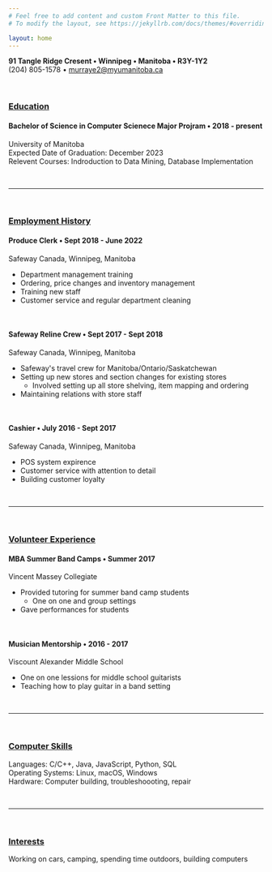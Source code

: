 ```yaml
---
# Feel free to add content and custom Front Matter to this file.
# To modify the layout, see https://jekyllrb.com/docs/themes/#overriding-theme-defaults

layout: home
---
```

  
**91 Tangle Ridge Cresent • Winnipeg • Manitoba • R3Y-1Y2**  
(204) 805-1578 • murraye2@myumanitoba.ca  

<br>
  
### **<u>Education</u>**

#### **Bachelor of Science in Computer Scienece Major Projram • 2018 - present**

University of Manitoba  
Expected Date of Graduation: December 2023  
Relevent Courses: Indroduction to Data Mining, Database Implementation

<br>

----  

<br>
  
### **<u>Employment History</u>**

#### **Produce Clerk • Sept 2018 - June 2022**

Safeway Canada, Winnipeg, Manitoba  

* Department management training 
* Ordering, price changes and inventory management
* Training new staff
* Customer service and regular department cleaning

<br>

#### **Safeway Reline Crew • Sept 2017 - Sept 2018**

Safeway Canada, Winnipeg, Manitoba

* Safeway's travel crew for Manitoba/Ontario/Saskatchewan
* Setting up new stores and section changes for existing stores
  * Involved setting up all store shelving, item mapping and ordering
* Maintaining relations with store staff
    

<br>

#### **Cashier • July 2016 - Sept 2017**

Safeway Canada, Winnipeg, Manitoba  

* POS system expirence
* Customer service with attention to detail
* Building customer loyalty

<br>

----  

<br>

### **<u>Volunteer Experience</u>**

#### **MBA Summer Band Camps • Summer 2017**

Vincent Massey Collegiate

* Provided tutoring for summer band camp students
  * One on one and group settings
* Gave performances for students

<br>

#### **Musician Mentorship • 2016 - 2017**

Viscount Alexander Middle School  

* One on one lessions for middle school guitarists
* Teaching how to play guitar in a band setting

<br>

----  

<br>

### **<u>Computer Skills</u>**

Languages: C/C++, Java, JavaScript, Python, SQL  
Operating Systems: Linux, macOS, Windows  
Hardware: Computer building, troubleshoooting, repair  

<br>

----  

<br>

### **<u>Interests</u>**

Working on cars, camping, spending time outdoors, building computers
